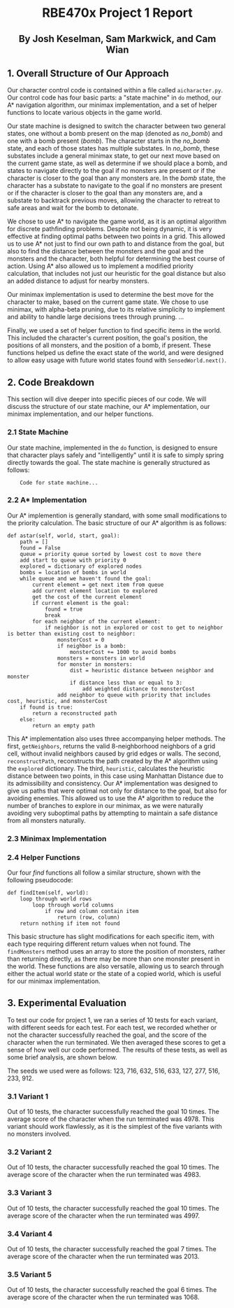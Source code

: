 # <p style="text-align: center;">RBE470x Project 1 Report</p>
## <p style="text-align: center;">By Josh Keselman, Sam Markwick, and Cam Wian</p>

## 1. Overall Structure of Our Approach
Our character control code is contained within a file called `aicharacter.py`. Our control code has four basic parts: a "state machine" in `do` method, our A* navigation algorithm, our minimax implementation, and a set of helper functions to locate various objects in the game world. 

Our state machine is designed to switch the character between two general states, one without a bomb present on the map (denoted as *no_bomb*) and one with a bomb present (*bomb*). The character starts in the *no_bomb* state, and each of those states has multiple substates. In *no_bomb*, these substates include a general minimax state, to get our next move based on the current game state, as well as determine if we should place a bomb, and states to navigate directly to the goal if no monsters are present or if the character is closer to the goal than any monsters are. In the *bomb* state, the character has a substate to navigate to the goal if no monsters are present or if the character is closer to the goal than any monsters are, and a substate to backtrack previous moves, allowing the character to retreat to safe areas and wait for the bomb to detonate.

We chose to use A* to navigate the game world, as it is an optimal algorithm for discrete pathfinding problems. Despite not being dynamic, it is very effective at finding optimal paths between two points in a grid. This allowed us to use A* not just to find our own path to and distance from the goal, but also to find the distance between the monsters and the goal and the monsters and the character, both helpful for determining the best course of action. Using A* also allowed us to implement a modified priority calculation, that includes not just our heuristic for the goal distance but also an added distance to adjust for nearby monsters.

Our minimax implementation is used to determine the best move for the character to make, based on the current game state. We chose to use minimax, with alpha-beta pruning, due to its relative simplicity to implement and ability to handle large decisions trees through pruning. ...

Finally, we used a set of helper function to find specific items in the world. This included the character's current position, the goal's position, the positions of all monsters, and the position of a bomb, if present. These functions helped us define the exact state of the world, and were designed to allow easy usage with future world states found with `SensedWorld.next()`.

## 2. Code Breakdown
This section will dive deeper into specific pieces of our code. We will discuss the structure of our state machine, our A* implementation, our minimax implementation, and our helper functions.
### 2.1 State Machine
Our state machine, implemented in the `do` function, is designed to ensure that character plays safely and "intelligently" until it is safe to simply spring directly towards the goal.
The state machine is generally structured as follows:
```
    Code for state machine...
```
### 2.2 A* Implementation
Our A* implemention is generally standard, with some small modifications to the priority calculation. The basic structure of our A* algorithm is as follows:
```
def astar(self, world, start, goal):
    path = []
    found = False
    queue = priority queue sorted by lowest cost to move there
    add start to queue with priority 0
    explored = dictionary of explored nodes
    bombs = location of bombs in world
    while queue and we haven't found the goal:
        current element = get next item from queue
        add current element location to explored
        get the cost of the current element
        if current element is the goal:
            found = true
            break
        for each neighbor of the current element:
            if neighbor is not in explored or cost to get to neighbor is better than existing cost to neighbor:
                monsterCost = 0
                if neighbor is a bomb:
                    monsterCost += 1000 to avoid bombs
                monsters = monsters in world
                for monster in monsters:
                    dist = heuristic distance between neighbor and monster
                    if distance less than or equal to 3:
                        add weighted distance to monsterCost
                add neighbor to queue with priority that includes cost, heuristic, and monsterCost
    if found is true:
        return a reconstructed path
    else:
        return an empty path
```
This A* implementation also uses three accompanying helper methods. The first, `getNeighbors`, returns the valid 8-neighborhood neighbors of a grid cell, without invalid neighbors caused by grid edges or walls. The second, `reconstructPath`, reconstructs the path created by the A* algorithm using the `explored` dictionary. The third, `heuristic`, calculates the heuristic distance between two points, in this case using Manhattan Distance due to its admissibility and consistency. Our A* implementation was designed to give us paths that were optimal not only for distance to the goal, but also for avoiding enemies. This allowed us to use the A* algorithm to reduce the number of branches to explore in our minimax, as we were naturally avoiding very suboptimal paths by attempting to maintain a safe distance from all monsters naturally. 
### 2.3 Minimax Implementation
### 2.4 Helper Functions
Our four *find* functions all follow a similar structure, shown with the following pseudocode:
```
def findItem(self, world):
    loop through world rows
        loop through world columns
            if row and column contain item
                return (row, column)
    return nothing if item not found 
```
This basic structure has slight modifications for each specific item, with each type requiring different return values when not found. The `findMonsters` method uses an array to store the position of monsters, rather than returning directly, as there may be more than one monster present in the world. These functions are also versatile, allowing us to search through either the actual world state or the state of a copied world, which is useful for our minimax implementation.

## 3. Experimental Evaluation
To test our code for project 1, we ran a series of 10 tests for each variant, with different seeds for each test. For each test, we recorded whether or not the character successfully reached the goal, and the score of the character when the run terminated. We then averaged these scores to get a sense of how well our code performed. The results of these tests, as well as some brief analysis, are shown below.

The seeds we used were as follows: 123, 716, 632, 516, 633, 127, 277, 516, 233, 912.
### 3.1 Variant 1
Out of 10 tests, the character successfully reached the goal 10 times. The average score of the character when the run terminated was 4978. This variant should work flawlessly, as it is the simplest of the five variants with no monsters involved.
### 3.2 Variant 2
Out of 10 tests, the character successfully reached the goal 10 times. The average score of the character when the run terminated was 4983.
### 3.3 Variant 3
Out of 10 tests, the character successfully reached the goal 10 times. The average score of the character when the run terminated was 4997.
### 3.4 Variant 4
Out of 10 tests, the character successfully reached the goal 7 times. The average score of the character when the run terminated was 2013.
### 3.5 Variant 5
Out of 10 tests, the character successfully reached the goal 6 times. The average score of the character when the run terminated was 1068.